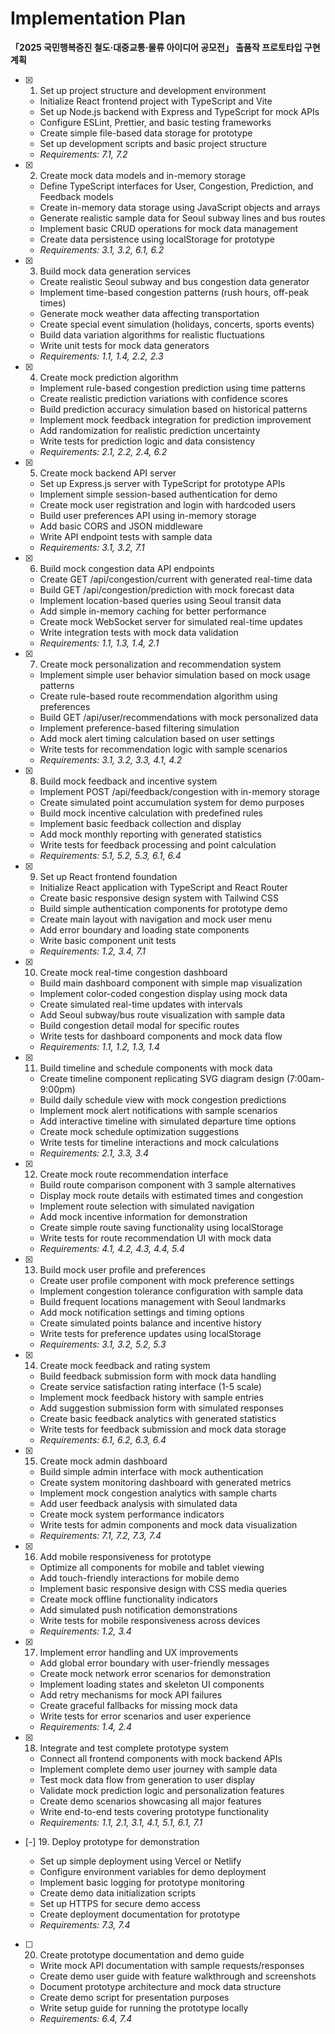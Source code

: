 # Implementation Plan

**「2025 국민행복증진 철도·대중교통·물류 아이디어 공모전」 출품작 프로토타입 구현 계획**

- [x] 1. Set up project structure and development environment



  - Initialize React frontend project with TypeScript and Vite
  - Set up Node.js backend with Express and TypeScript for mock APIs
  - Configure ESLint, Prettier, and basic testing frameworks
  - Create simple file-based data storage for prototype
  - Set up development scripts and basic project structure
  - _Requirements: 7.1, 7.2_

- [x] 2. Create mock data models and in-memory storage



  - Define TypeScript interfaces for User, Congestion, Prediction, and Feedback models
  - Create in-memory data storage using JavaScript objects and arrays
  - Generate realistic sample data for Seoul subway lines and bus routes
  - Implement basic CRUD operations for mock data management
  - Create data persistence using localStorage for prototype
  - _Requirements: 3.1, 3.2, 6.1, 6.2_

- [x] 3. Build mock data generation services



  - Create realistic Seoul subway and bus congestion data generator
  - Implement time-based congestion patterns (rush hours, off-peak times)
  - Generate mock weather data affecting transportation
  - Create special event simulation (holidays, concerts, sports events)
  - Build data variation algorithms for realistic fluctuations
  - Write unit tests for mock data generators
  - _Requirements: 1.1, 1.4, 2.2, 2.3_

- [x] 4. Create mock prediction algorithm



  - Implement rule-based congestion prediction using time patterns
  - Create realistic prediction variations with confidence scores
  - Build prediction accuracy simulation based on historical patterns
  - Implement mock feedback integration for prediction improvement
  - Add randomization for realistic prediction uncertainty
  - Write tests for prediction logic and data consistency
  - _Requirements: 2.1, 2.2, 2.4, 6.2_

- [x] 5. Create mock backend API server



  - Set up Express.js server with TypeScript for prototype APIs
  - Implement simple session-based authentication for demo
  - Create mock user registration and login with hardcoded users
  - Build user preferences API using in-memory storage
  - Add basic CORS and JSON middleware
  - Write API endpoint tests with sample data
  - _Requirements: 3.1, 3.2, 7.1_

- [x] 6. Build mock congestion data API endpoints



  - Create GET /api/congestion/current with generated real-time data
  - Build GET /api/congestion/prediction with mock forecast data
  - Implement location-based queries using Seoul transit data
  - Add simple in-memory caching for better performance
  - Create mock WebSocket server for simulated real-time updates
  - Write integration tests with mock data validation
  - _Requirements: 1.1, 1.3, 1.4, 2.1_

- [x] 7. Create mock personalization and recommendation system










  - Implement simple user behavior simulation based on mock usage patterns
  - Create rule-based route recommendation algorithm using preferences
  - Build GET /api/user/recommendations with mock personalized data
  - Implement preference-based filtering simulation
  - Add mock alert timing calculation based on user settings
  - Write tests for recommendation logic with sample scenarios
  - _Requirements: 3.1, 3.2, 3.3, 4.1, 4.2_

- [x] 8. Build mock feedback and incentive system



  - Implement POST /api/feedback/congestion with in-memory storage
  - Create simulated point accumulation system for demo purposes
  - Build mock incentive calculation with predefined rules
  - Implement basic feedback collection and display
  - Add mock monthly reporting with generated statistics
  - Write tests for feedback processing and point calculation
  - _Requirements: 5.1, 5.2, 5.3, 6.1, 6.4_

- [x] 9. Set up React frontend foundation



  - Initialize React application with TypeScript and React Router
  - Create basic responsive design system with Tailwind CSS
  - Build simple authentication components for prototype demo
  - Create main layout with navigation and mock user menu
  - Add error boundary and loading state components
  - Write basic component unit tests
  - _Requirements: 1.2, 3.4, 7.1_

- [x] 10. Create mock real-time congestion dashboard



  - Build main dashboard component with simple map visualization
  - Implement color-coded congestion display using mock data
  - Create simulated real-time updates with intervals
  - Add Seoul subway/bus route visualization with sample data
  - Build congestion detail modal for specific routes
  - Write tests for dashboard components and mock data flow
  - _Requirements: 1.1, 1.2, 1.3, 1.4_

- [x] 11. Build timeline and schedule components with mock data



  - Create timeline component replicating SVG diagram design (7:00am-9:00pm)
  - Build daily schedule view with mock congestion predictions
  - Implement mock alert notifications with sample scenarios
  - Add interactive timeline with simulated departure time options
  - Create mock schedule optimization suggestions
  - Write tests for timeline interactions and mock calculations
  - _Requirements: 2.1, 3.3, 3.4_

- [x] 12. Create mock route recommendation interface



  - Build route comparison component with 3 sample alternatives
  - Display mock route details with estimated times and congestion
  - Implement route selection with simulated navigation
  - Add mock incentive information for demonstration
  - Create simple route saving functionality using localStorage
  - Write tests for route recommendation UI with mock data
  - _Requirements: 4.1, 4.2, 4.3, 4.4, 5.4_

- [x] 13. Build mock user profile and preferences


  - Create user profile component with mock preference settings
  - Implement congestion tolerance configuration with sample data
  - Build frequent locations management with Seoul landmarks
  - Add mock notification settings and timing options
  - Create simulated points balance and incentive history
  - Write tests for preference updates using localStorage
  - _Requirements: 3.1, 3.2, 5.2, 5.3_

- [x] 14. Create mock feedback and rating system



  - Build feedback submission form with mock data handling
  - Create service satisfaction rating interface (1-5 scale)
  - Implement mock feedback history with sample entries
  - Add suggestion submission form with simulated responses
  - Create basic feedback analytics with generated statistics
  - Write tests for feedback submission and mock data storage
  - _Requirements: 6.1, 6.2, 6.3, 6.4_

- [x] 15. Create mock admin dashboard



  - Build simple admin interface with mock authentication
  - Create system monitoring dashboard with generated metrics
  - Implement mock congestion analytics with sample charts
  - Add user feedback analysis with simulated data
  - Create mock system performance indicators
  - Write tests for admin components and mock data visualization
  - _Requirements: 7.1, 7.2, 7.3, 7.4_

- [x] 16. Add mobile responsiveness for prototype



  - Optimize all components for mobile and tablet viewing
  - Add touch-friendly interactions for mobile demo
  - Implement basic responsive design with CSS media queries
  - Create mock offline functionality indicators
  - Add simulated push notification demonstrations
  - Write tests for mobile responsiveness across devices
  - _Requirements: 1.2, 3.4_

- [x] 17. Implement error handling and UX improvements



  - Add global error boundary with user-friendly messages
  - Create mock network error scenarios for demonstration
  - Implement loading states and skeleton UI components
  - Add retry mechanisms for mock API failures
  - Create graceful fallbacks for missing mock data
  - Write tests for error scenarios and user experience
  - _Requirements: 1.4, 2.4_

- [x] 18. Integrate and test complete prototype system




  - Connect all frontend components with mock backend APIs
  - Implement complete demo user journey with sample data
  - Test mock data flow from generation to user display
  - Validate mock prediction logic and personalization features
  - Create demo scenarios showcasing all major features
  - Write end-to-end tests covering prototype functionality
  - _Requirements: 1.1, 2.1, 3.1, 4.1, 5.1, 6.1, 7.1_

- [-] 19. Deploy prototype for demonstration

  - Set up simple deployment using Vercel or Netlify
  - Configure environment variables for demo deployment
  - Implement basic logging for prototype monitoring
  - Create demo data initialization scripts
  - Set up HTTPS for secure demo access
  - Create deployment documentation for prototype
  - _Requirements: 7.3, 7.4_

- [ ] 20. Create prototype documentation and demo guide
  - Write mock API documentation with sample requests/responses
  - Create demo user guide with feature walkthrough and screenshots
  - Document prototype architecture and mock data structure
  - Create demo script for presentation purposes
  - Write setup guide for running the prototype locally
  - _Requirements: 6.4, 7.4_